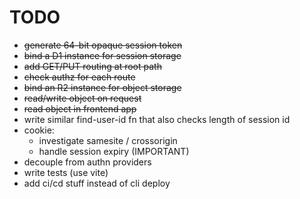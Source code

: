 # TODO

- ~~generate 64-bit opaque session token~~
- ~~bind a D1 instance for session storage~~
- ~~add GET/PUT routing at root path~~
- ~~check authz for each route~~
- ~~bind an R2 instance for object storage~~
- ~~read/write object on request~~
- ~~read object in frontend app~~
- write similar find-user-id fn that also checks length of session id
- cookie:
  - investigate samesite / crossorigin
  - handle session expiry (IMPORTANT)
- decouple from authn providers
- write tests (use vite)
- add ci/cd stuff instead of cli deploy
